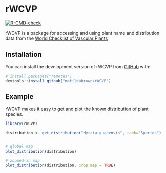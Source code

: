 
<!-- README.md is generated from README.Rmd. Please edit that file -->

# rWCVP

<!-- badges: start -->
<!-- badges: start -->

[![R-CMD-check](https://github.com/matildabrown/rWCVP/workflows/R-CMD-check/badge.svg)](https://github.com/matildabrown/rWCVP/actions)
<!-- badges: end -->

<!-- badges: end -->

rWCVP is a package for accessing and using plant name and distribution
data from the [World Checklist of Vascular
Plants](https://wcvp.science.kew.org/)

## Installation

You can install the development version of rWCVP from
[GitHub](https://github.com/) with:

``` r
# install.packages("remotes")
devtools::install_github("matildabrown/rWCVP")
```

## Example

rWCVP makes it easy to get and plot the known distribution of plant
species.

``` r
library(rWCVP)

distribution <- get_distribution("Myrcia guanensis", rank="Species")


# global map
plot_distribution(distribution)

# zoomed-in map
plot_distribution(distribution, crop.map = TRUE)
```
